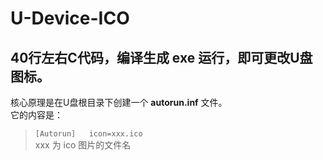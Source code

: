 # U-Device-ICO
## 40行左右C代码，编译生成 exe 运行，即可更改U盘图标。
 核心原理是在U盘根目录下创建一个 **autorun.inf** 文件。  
 它的内容是：  
> `[Autorun]  
icon=xxx.ico`  
xxx 为 ico 图片的文件名
